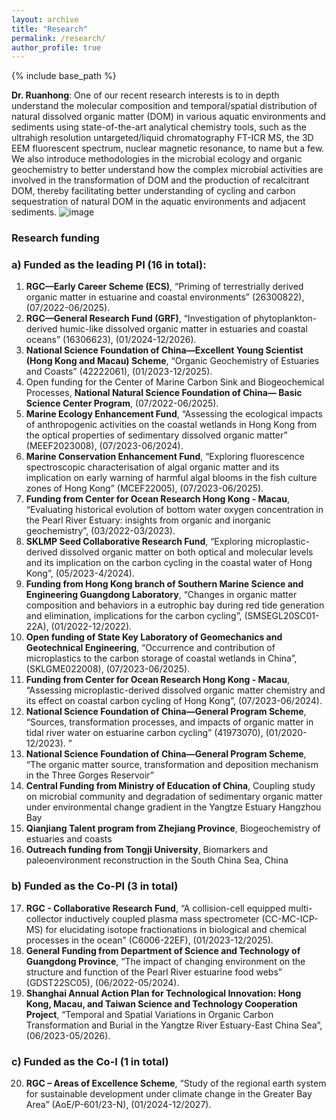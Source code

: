 ```yaml
---
layout: archive
title: "Research"
permalink: /research/
author_profile: true
---
```

{% include base_path %}

**Dr. Ruanhong**: One of our recent research interests is to in depth understand the molecular composition and temporal/spatial distribution of natural dissolved organic matter (DOM) in various aquatic environments and sediments using state-of-the-art analytical chemistry tools, such as the ultrahigh resolution untargeted/liquid chromatography FT-ICR MS, the 3D EEM fluorescent spectrum, nuclear magnetic resonance, to name but a few. We also introduce methodologies in the microbial ecology and organic geochemistry to better understand how the complex microbial activities are involved in the transformation of DOM and the production of recalcitrant DOM, thereby facilitating better understanding of cycling and carbon sequestration of natural DOM in the aquatic environments and adjacent sediments.
![image](https://github.com/hkustDingHe/hkustDingHe.github.io/assets/160555587/4fbccfef-88f7-4b50-85b8-9da43a3b9ae4)


### Research funding
### a) Funded as the leading PI (16 in total): 
1.	**RGC—Early Career Scheme (ECS)**, “Priming of terrestrially derived organic matter in estuarine and coastal environments” (26300822), (07/2022-06/2025).
2.	**RGC—General Research Fund (GRF)**, “Investigation of phytoplankton-derived humic-like dissolved organic matter in estuaries and coastal oceans” (16306623), (01/2024-12/2026).
3.	**National Science Foundation of China—Excellent Young Scientist (Hong Kong and Macau) Scheme**, “Organic Geochemistry of Estuaries and Coasts” (42222061), (01/2023-12/2025).
4.	Open funding for the Center of Marine Carbon Sink and Biogeochemical Processes, **National Natural Science Foundation of China— Basic Science Center Program**, (07/2022-06/2025).
5.	**Marine Ecology Enhancement Fund**, “Assessing the ecological impacts of anthropogenic activities on the coastal wetlands in Hong Kong from the optical properties of sedimentary dissolved organic matter” (MEEF2023008), (07/2023-06/2024).
6.	**Marine Conservation Enhancement Fund**, “Exploring fluorescence spectroscopic characterisation of algal organic matter and its implication on early warning of harmful algal blooms in the fish culture zones of Hong Kong” (MCEF22005), (07/2023-06/2025).
7.	**Funding from Center for Ocean Research Hong Kong - Macau**, “Evaluating historical evolution of bottom water oxygen concentration in the Pearl River Estuary: insights from organic and inorganic geochemistry”, (03/2022-03/2023).
8.	**SKLMP Seed Collaborative Research Fund**, “Exploring microplastic-derived dissolved organic matter on both optical and molecular levels and its implication on the carbon cycling in the coastal water of Hong Kong”, (05/2023-4/2024).
9.	**Funding from Hong Kong branch of Southern Marine Science and Engineering Guangdong Laboratory**, “Changes in organic matter composition and behaviors in a eutrophic bay during red tide generation and elimination, implications for the carbon cycling”, (SMSEGL20SC01-22A), (01/2022-12/2022). 
10.	**Open funding of State Key Laboratory of Geomechanics and Geotechnical Engineering**, “Occurrence and contribution of microplastics to the carbon storage of coastal wetlands in China”, (SKLGME022008), (07/2023-06/2025).
11.	**Funding from Center for Ocean Research Hong Kong - Macau**, “Assessing microplastic-derived dissolved organic matter chemistry and its effect on coastal carbon cycling of Hong Kong”, (07/2023-06/2024).
12.	**National Science Foundation of China—General Program Scheme**, “Sources, transformation processes, and impacts of organic matter in tidal river water on estuarine carbon cycling” (41973070), (01/2020-12/2023). ”
13.	**National Science Foundation of China—General Program Scheme**, “The organic matter source, transformation and deposition mechanism in the Three Gorges Reservoir”
14.	**Central Funding from Ministry of Education of China**, Coupling study on microbial community and degradation of sedimentary organic matter under environmental change gradient in the Yangtze Estuary Hangzhou Bay
15.	**Qianjiang Talent program from Zhejiang Province**, Biogeochemistry of estuaries and coasts
16.	**Outreach funding from Tongji University**, Biomarkers and paleoenvironment reconstruction in the South China Sea, China


### b) Funded as the Co-PI (3 in total)
17.	**RGC - Collaborative Research Fund**, “A collision-cell equipped multi-collector inductively coupled plasma mass spectrometer (CC-MC-ICP-MS) for elucidating isotope fractionations in biological and chemical processes in the ocean” (C6006-22EF), (01/2023-12/2025).
18.	**General Funding from Department of Science and Technology of Guangdong Province**, “The impact of changing environment on the structure and function of the Pearl River estuarine food webs” (GDST22SC05), (06/2022-05/2024).
19.	**Shanghai Annual Action Plan for Technological Innovation: Hong Kong, Macau, and Taiwan Science and Technology Cooperation Project**, “Temporal and Spatial Variations in Organic Carbon Transformation and Burial in the Yangtze River Estuary-East China Sea”, (06/2023-05/2026). 

### c) Funded as the Co-I (1 in total)
20.	**RGC – Areas of Excellence Scheme**, “Study of the regional earth system for sustainable development under climate change in the Greater Bay Area” (AoE/P-601/23-N), (01/2024-12/2027).


